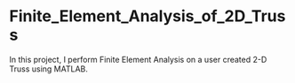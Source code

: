 # Finite_Element_Analysis_of_2D_Truss
 In this project, I perform Finite Element Analysis on a user created 2-D Truss using MATLAB.
